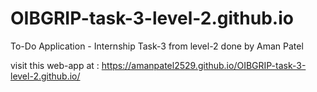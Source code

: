 # OIBGRIP-task-3-level-2.github.io
To-Do Application - Internship Task-3 from level-2 done by Aman Patel

visit this web-app at : https://amanpatel2529.github.io/OIBGRIP-task-3-level-2.github.io/
